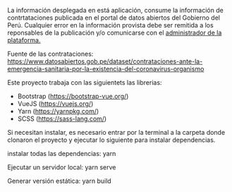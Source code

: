 
La información desplegada en está aplicación, consume la información de contrtataciones publicada en el portal de datos abiertos del Gobierno del Perú. Cualquier error en la información provista debe ser remitida a los reponsables de la publicación  y/o comunicarse con el <a blank="_blank" href="https://twittter.com/antoniocuga">administrador de la plataforma.</a>

Fuente de las contrataciones: https://www.datosabiertos.gob.pe/dataset/contrataciones-ante-la-emergencia-sanitaria-por-la-existencia-del-coronavirus-organismo


Este proyecto trabaja con las siguientets las librerias:

- Bootstrap (https://bootstrap-vue.org/)
- VueJS (https://vuejs.org/)
- Yarn (https://yarnpkg.com/)
- SCSS (https://sass-lang.com/)

Si necesitan instalar, es necesario entrar por la terminal a la carpeta donde clonaron el proyecto y ejecutar lo siguiente para instalar dependencias.

instalar todas las dependencias:
  yarn

Ejecutar un servidor local:
  yarn serve

Generar versión estática:
  yarn build
